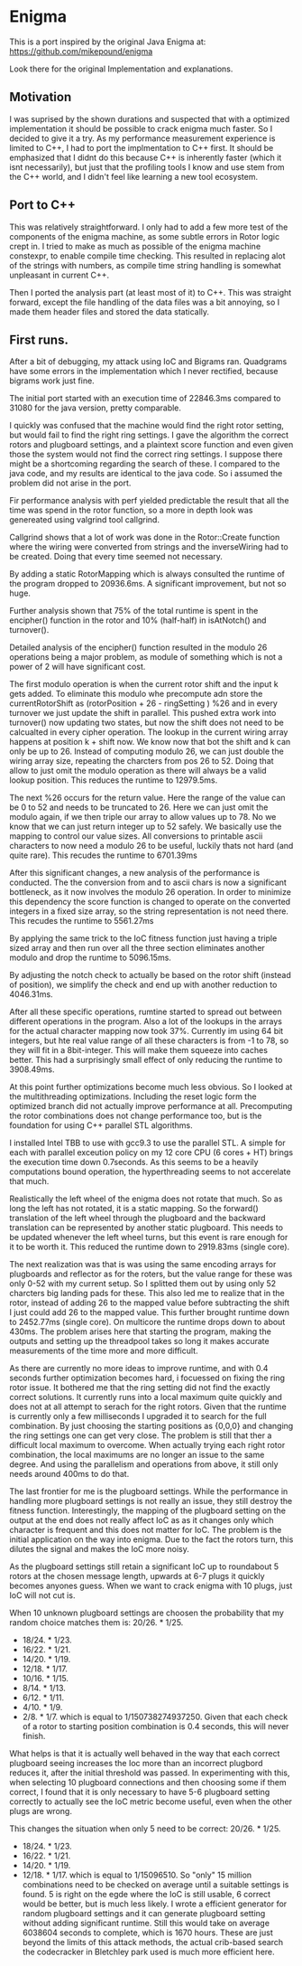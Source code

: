 # Enigma

This is a port inspired by the original Java Enigma at: https://github.com/mikepound/enigma

Look there for the original Implementation and explanations.

## Motivation 

I was suprised by the shown durations and suspected that with a optimized implementation it should be possible to crack enigma much faster. So I decided to give it a try. 
As my performance measurement experience is limited to C++, I had to port the implmentation to C++ first. It should be emphasized that I didnt do this because C++ is inherently faster (which it isnt necessarily), but just that the profiling tools I know and use stem from the C++ world, and I didn't feel like learning a new tool ecosystem.

## Port to C++ 

This was relatively straightforward. 
I only had to add a few more test of the components of the enigma machine, as some subtle errors in Rotor logic crept in. 
I tried to make as much as possible of the enigma machine constexpr, to enable compile time checking. This resulted in replacing alot of the strings with numbers, as compile time string handling is somewhat unpleasant in current C++. 

Then I ported the analysis part (at least most of it) to C++. This was straight forward, except the file handling of the data files was a bit annoying, so I made them header files and stored the data statically. 

## First runs. 

After a bit of debugging, my attack using IoC and Bigrams ran. Quadgrams have some errors in the implementation which I never rectified, because bigrams work just fine.

The initial port started with an execution time of 22846.3ms compared to 31080 for the java version, pretty comparable.

I quickly was confused that the machine would find the right rotor setting, but would fail to find the right ring settings. 
I gave the algorithm the correct rotors and plugboard settings, and a plaintext score function and even given those the system would not find the correct ring settings. 
I suppose there might be a shortcoming regarding the search of these. I compared to the java code, and my results are identical to the java code. So i assumed the problem did not arise in the port.

Fir performance analysis with perf yielded predictable the result that all the time was spend in the rotor function, so a more in depth look was genereated using valgrind tool callgrind. 

Callgrind shows that a lot of work was done in the Rotor::Create function where the wiring were converted from strings and the inverseWiring had to be created. Doing that every time seemed not necessary.

By adding a static RotorMapping which is always consulted the runtime of the program dropped to 20936.6ms. A significant improvement, but not so huge.

Further analysis shown that 75% of the total runtime is spent in the encipher() function in the rotor and 10% (half-half) in isAtNotch() and turnover().

Detailed analysis of the encipher() function resulted in the modulo 26 operations being a major problem, as module of something which is not a power of 2 will have significant cost. 

The first modulo operation is when the current rotor shift and the input k gets added. To eliminate this modulo whe precompute adn store the currentRotorShift  as (rotorPosition  + 26 - ringSetting ) %26 and in every turnover we just update the shift in parallel. This pushed extra work into turnover() now updating two states, but now the shift does not need to be calcualted in every cipher operation.
The lookup in the current wiring array happens at position k + shift now. 
We know now that bot the shift and k can only be up to 26.
Instead of computing modulo 26, we can just double the wiring array size, repeating the charcters from pos 26 to 52. 
Doing that allow to just omit the modulo operation as there will always be a valid lookup position. 
This reduces the runtime to 12979.5ms.

The next %26 occurs for the return value. Here the range of the value can be 0 to 52 and needs to be truncated to 26. 
Here we can just omit the modulo again, if we then triple our array to allow values up to 78. No we know that we can just return integer up to 52 safely. 
We basically use the mapping to control our value sizes. All conversions to printable ascii characters to now need a modulo 26 to be useful, luckily thats not hard (and quite rare).
This recudes the runtime to 6701.39ms

After this significant changes, a new analysis of the performance is conducted.
The the conversion from and to ascii chars is now a significant bottleneck, as it now involves the modulo 26 operation. 
In order to minimize this dependency the score function is changed to operate 
on the converted integers in a fixed size array, so the string representation is not need there.
This recudes the runtime to 5561.27ms

By applying the same trick to the IoC fitness function just having a triple sized array and then run over all the three section eliminates another modulo and drop the runtime to 5096.15ms.

By adjusting the notch check to actually be based on the rotor shift (instead of position), we simplify the check and end up with another reduction to 4046.31ms.

After all these specific operations, rumtine started to spread out between different operations in the program. Also a lot of the lookups in the arrays for the actual character mapping now took 37%. Currently im using 64 bit integers, but hte real value range of all these characters is from -1 to 78, so they will fit in a 8bit-integer. This will make them squeeze into caches better.
This had a surprisingly small effect of only reducing the runtime to 3908.49ms.

At this point further optimizations become much less obvious. 
So I looked at the multithreading optimizations. Including the reset logic form 
the optimized branch did not actually improve performance at all. 
Precomputing the rotor combinations does not change performance too, but is the 
foundation for using C++ parallel STL algorithms. 

I installed Intel TBB to use with gcc9.3 to use the parallel STL.
A simple for each with parallel exceution policy on my 12 core CPU (6 cores + HT) brings the execution time down 0.7seconds. As this seems to be a heavily computations bound operation, the hyperthreading seems to not accerelate that much.

Realistically the left wheel of the enigma does not rotate that much. So as long the left has not rotated, it is a static mapping. So the forward() translation of the left wheel through the plugboard and the backward translation can be represented by another static plugboard. This needs to be updated whenever the left wheel turns, but this event is rare enough for it to be worth it. 
This reduced the runtime down to 2919.83ms (single core).

The next realization was that is was using the same encoding arrays for plugboards and reflector as for the roters, but the value range for these was only 0-52 with my current setup. 
So I splitted them out by using only 52 charcters big landing pads for these. 
This also led me to realize that in the rotor, instead of adding 26 to the mapped value before subtracting the shift I just could add 26 to the mapped value. 
This further brought runtime down to 2452.77ms (single core).
On multicore the runtime drops down to about 430ms. The problem arises here that starting the program, making the outputs and setting up the threadpool takes so long it makes accurate measurements of the time more and more difficult.

As there are currently no more ideas to improve runtime, and with 0.4 seconds further optimization becomes hard, i focuessed on fixing the ring rotor issue. 
It bothered me that the ring setting did not find the exactly correct solutions.
It currently runs into a local maximum quite quickly and does not at all attempt to serach for the right rotors. Given that the runtime is currently only a few milliseconds I upgraded it to search for the full combination. 
By just choosing the starting positions as {0,0,0} and changing the ring settings one can get very close. The problem is still that ther a difficult local maximum to overcome.
When actually trying each right rotor combination, the local maximums are no longer an issue to the same degree. And using the parallelism and operations from above, it still only needs around 400ms to do that.

The last frontier for me is the plugboard settings. While the performance in handling more plugboard settings is not really an issue, they still destroy the fitness function. Interestingly, the mapping of the plugboard setting on the output at the end does not really affect IoC as as it changes only which character is frequent and this does not matter for IoC. The problem is the initial application on the way into enigma. Due to the fact the rotors turn, this dilutes the signal and makes the IoC more noisy.

As the plugboard settings still retain a significant IoC up to roundabout 5 rotors at the chosen message length, upwards at 6-7 plugs it quickly becomes anyones guess. 
When we want to crack enigma with 10 plugs, just IoC will not cut is.

When 10 unknown plugboard settings are choosen the probability that my random choice matches them is:
    20/26. * 1/25. 
  * 18/24. * 1/23. 
  * 16/22. * 1/21. 
  * 14/20. * 1/19. 
  * 12/18. * 1/17. 
  * 10/16. * 1/15. 
  * 8/14.  * 1/13. 
  * 6/12.  * 1/11. 
  * 4/10.  * 1/9. 
  * 2/8.   * 1/7. 
which is equal to 1/150738274937250. Given that each check of a rotor to starting position combination is 0.4 seconds, this will never finish.

What helps is that it is actually well behaved in the way that each correct plugboard seeing increases the Ioc more than an incorrect plugbord reduces it, after the initial threshold was passed. In experimenting with this, when selecting 10 plugboard connections and then choosing some if them correct, I found that it is only necessary to have 5-6 plugboard setting correctly to actually see the IoC metric become useful, even when the other plugs are wrong.

This changes the situation when only 5 need to be correct: 
    20/26. * 1/25. 
  * 18/24. * 1/23. 
  * 16/22. * 1/21. 
  * 14/20. * 1/19. 
  * 12/18. * 1/17. 
which is equal to 1/15096510. So "only" 15 million combinations need to be checked on average until a suitable settings is found. 5 is right on the egde where the IoC is still usable, 6 correct would be better, but is much less likely.
I wrote a efficient generator for random plugboard settings and it can generate plugboard setting without adding significant runtime. Still this would take on average 
6038604 seconds to complete, which is 1670 hours. 
These are just beyond the limits of this attack methods, the actual crib-based search the codecracker in Bletchley park used is much more efficient here.





